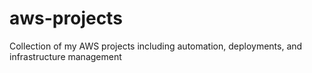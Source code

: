 # aws-projects
Collection of my AWS projects including automation, deployments, and infrastructure management
